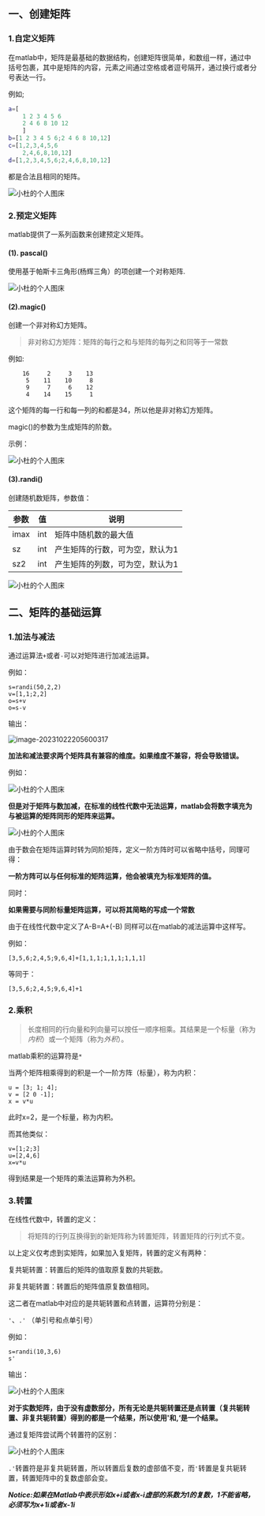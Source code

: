 ## 一、创建矩阵

### 1.自定义矩阵

在matlab中，矩阵是最基础的数据结构，创建矩阵很简单，和数组一样，通过中括号包裹，其中是矩阵的内容，元素之间通过空格或者逗号隔开，通过换行或者分号表达一行。

例如;

```matlab
a=[
    1 2 3 4 5 6
    2 4 6 8 10 12
    ]
b=[1 2 3 4 5 6;2 4 6 8 10,12]
c=[1,2,3,4,5,6
    2,4,6,8,10,12]
d=[1,2,3,4,5,6;2,4,6,8,10,12]
```

都是合法且相同的矩阵。

![小杜的个人图床](http://pic.xiaodu0.com//assets/uploads/20231022/fd7f042d429d04d324362d8e5382ab1c.png)



### 2.预定义矩阵

matlab提供了一系列函数来创建预定义矩阵。

#### (1). pascal()

使用基于帕斯卡三角形(杨辉三角）的项创建一个对称矩阵.

![小杜的个人图床](http://pic.xiaodu0.com//assets/uploads/20231022/bc7e568ff36aa31186585ddf9dd15560.png)



#### (2).magic()

创建一个非对称幻方矩阵。

> 非对称幻方矩阵：矩阵的每行之和与矩阵的每列之和同等于一常数

例如:

```
    16     2     3    13
     5    11    10     8
     9     7     6    12
     4    14    15     1
```

这个矩阵的每一行和每一列的和都是34，所以他是非对称幻方矩阵。

magic()的参数为生成矩阵的阶数。

示例：

![小杜的个人图床](http://pic.xiaodu0.com//assets/uploads/20231022/72b151a26669ad678578390cd6caceb0.png)

#### (3).randi()

创建随机数矩阵，参数值：

| 参数 | 值   | 说明                            |
| ---- | ---- | ------------------------------- |
| imax | int  | 矩阵中随机数的最大值            |
| sz   | int  | 产生矩阵的行数，可为空，默认为1 |
| sz2  | int  | 产生矩阵的列数，可为空，默认为1 |

![小杜的个人图床](http://pic.xiaodu0.com//assets/uploads/20231022/8db765a06fe1c737b0b36e63d15e4ab9.png)



## 二、矩阵的基础运算

### 1.加法与减法

通过运算法`+`或者`-`可以对矩阵进行加减法运算。

例如：

```
s=randi(50,2,2)
v=[1,1;2,2]
o=s+v
o=s-v
```

输出：

![image-20231022205600317](C:\Users\28110\AppData\Roaming\Typora\typora-user-images\image-20231022205600317.png)





**加法和减法要求两个矩阵具有兼容的维度。如果维度不兼容，将会导致错误。**



例如：

![小杜的个人图床](http://pic.xiaodu0.com//assets/uploads/20231022/0f9fa6648d98d424cf47dd24f430ea34.png)



**但是对于矩阵与数加减，在标准的线性代数中无法运算，matlab会将数字填充为与被运算的矩阵同形的矩阵来运算。**

![小杜的个人图床](http://pic.xiaodu0.com//assets/uploads/20231022/f1f3c627a9d6aae72d6c09a8e17fe819.png)

由于数会在矩阵运算时转为同阶矩阵，定义一阶方阵时可以省略中括号，同理可得：

**一阶方阵可以与任何标准的矩阵运算，他会被填充为标准矩阵的值。**

同时：

**如果需要与同阶标量矩阵运算，可以将其简略的写成一个常数**

由于在线性代数中定义了A-B=A+(-B) 同样可以在matlab的减法运算中这样写。

例如：

```
[3,5,6;2,4,5;9,6,4]+[1,1,1;1,1,1;1,1,1]
```

等同于：

`[3,5,6;2,4,5;9,6,4]+1`

### 2.乘积

>  长度相同的行向量和列向量可以按任一顺序相乘。其结果是一个标量（称为*内积*）或一个矩阵（称为*外积*）。

matlab乘积的运算符是`*`

当两个矩阵相乘得到的积是一个一阶方阵（标量），称为内积：

```
u = [3; 1; 4];
v = [2 0 -1];
x = v*u
```

此时x=2，是一个标量，称为内积。

而其他类似：

```
v=[1;2;3]
u=[2,4,6]
x=v*u
```

得到结果是一个矩阵的乘法运算称为外积。



### 3.转置

在线性代数中，转置的定义：

>  将矩阵的行列互换得到的新矩阵称为转置矩阵，转置矩阵的行列式不变。

以上定义仅考虑到实矩阵，如果加入复矩阵，转置的定义有两种：

复共轭转置：转置后的矩阵的值取原复数的共轭数。

非复共轭转置：转置后的矩阵值原复数值相同。

这二者在matlab中对应的是共轭转置和点转置，运算符分别是：

`'`、`.'`  （单引号和点单引号）

例如：

```
s=randi(10,3,6)
s'
```

输出：

![小杜的个人图床](http://pic.xiaodu0.com//assets/uploads/20231022/aa198b2fa6b0f5a4d41c34a5fa14b109.png)

**对于实数矩阵，由于没有虚数部分，所有无论是共轭转置还是点转置（复共轭转置、非复共轭转置）得到的都是一个结果，所以使用'和,‘是一个结果。**

通过复矩阵尝试两个转置符的区别：

![小杜的个人图床](http://pic.xiaodu0.com//assets/uploads/20231022/b4de9b12d83cf287fdb428577b8033a7.png)

`.'`转置符是非复共轭转置，所以转置后复数的虚部值不变，而`'`转置是复共轭转置，转置矩阵中的复数虚部会变。



***Notice:如果在Matlab中表示形如x+i或者x-i虚部的系数为1的复数，1不能省略，必须写为x+1i或者x-1i***